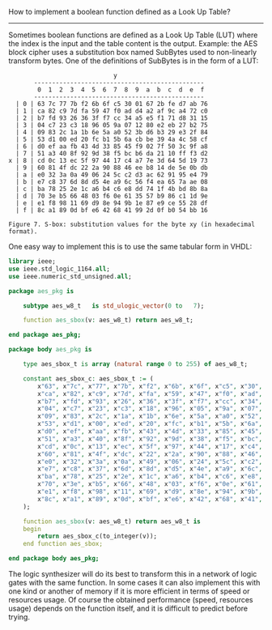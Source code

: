 <!-- MASTER-ONLY: DO NOT MODIFY THIS FILE

Copyright © Telecom Paris
Copyright © Renaud Pacalet (renaud.pacalet@telecom-paris.fr)

This file must be used under the terms of the CeCILL. This source
file is licensed as described in the file COPYING, which you should
have received as part of this distribution. The terms are also
available at:
https://cecill.info/licences/Licence_CeCILL_V2.1-en.html
-->

How to implement a boolean function defined as a Look Up Table?

---

Sometimes boolean functions are defined as a Look Up Table (LUT) where the index is the input and the table content is the output.
Example: the AES block cipher uses a substitution box named SubBytes used to non-linearly transform bytes.
One of the definitions of SubBytes is in the form of a LUT:

```
                             y
       -----------------------------------------------
        0  1  2  3  4  5  6  7  8  9  a  b  c  d  e  f
       -----------------------------------------------
  | 0 | 63 7c 77 7b f2 6b 6f c5 30 01 67 2b fe d7 ab 76 
  | 1 | ca 82 c9 7d fa 59 47 f0 ad d4 a2 af 9c a4 72 c0 
  | 2 | b7 fd 93 26 36 3f f7 cc 34 a5 e5 f1 71 d8 31 15 
  | 3 | 04 c7 23 c3 18 96 05 9a 07 12 80 e2 eb 27 b2 75 
  | 4 | 09 83 2c 1a 1b 6e 5a a0 52 3b d6 b3 29 e3 2f 84 
  | 5 | 53 d1 00 ed 20 fc b1 5b 6a cb be 39 4a 4c 58 cf 
  | 6 | d0 ef aa fb 43 4d 33 85 45 f9 02 7f 50 3c 9f a8 
  | 7 | 51 a3 40 8f 92 9d 38 f5 bc b6 da 21 10 ff f3 d2 
x | 8 | cd 0c 13 ec 5f 97 44 17 c4 a7 7e 3d 64 5d 19 73 
  | 9 | 60 81 4f dc 22 2a 90 88 46 ee b8 14 de 5e 0b db 
  | a | e0 32 3a 0a 49 06 24 5c c2 d3 ac 62 91 95 e4 79 
  | b | e7 c8 37 6d 8d d5 4e a9 6c 56 f4 ea 65 7a ae 08 
  | c | ba 78 25 2e 1c a6 b4 c6 e8 dd 74 1f 4b bd 8b 8a 
  | d | 70 3e b5 66 48 03 f6 0e 61 35 57 b9 86 c1 1d 9e 
  | e | e1 f8 98 11 69 d9 8e 94 9b 1e 87 e9 ce 55 28 df 
  | f | 8c a1 89 0d bf e6 42 68 41 99 2d 0f b0 54 bb 16

Figure 7. S-box: substitution values for the byte xy (in hexadecimal format).
```

One easy way to implement this is to use the same tabular form in VHDL:

```vhdl
library ieee;
use ieee.std_logic_1164.all;
use ieee.numeric_std_unsigned.all;

package aes_pkg is

    subtype aes_w8_t   is std_ulogic_vector(0 to   7);

    function aes_sbox(v: aes_w8_t) return aes_w8_t;

end package aes_pkg;

package body aes_pkg is

    type aes_sbox_t is array (natural range 0 to 255) of aes_w8_t;

    constant aes_sbox_c: aes_sbox_t := (
        x"63", x"7c", x"77", x"7b", x"f2", x"6b", x"6f", x"c5", x"30", x"01", x"67", x"2b", x"fe", x"d7", x"ab", x"76",
        x"ca", x"82", x"c9", x"7d", x"fa", x"59", x"47", x"f0", x"ad", x"d4", x"a2", x"af", x"9c", x"a4", x"72", x"c0",
        x"b7", x"fd", x"93", x"26", x"36", x"3f", x"f7", x"cc", x"34", x"a5", x"e5", x"f1", x"71", x"d8", x"31", x"15",
        x"04", x"c7", x"23", x"c3", x"18", x"96", x"05", x"9a", x"07", x"12", x"80", x"e2", x"eb", x"27", x"b2", x"75",
        x"09", x"83", x"2c", x"1a", x"1b", x"6e", x"5a", x"a0", x"52", x"3b", x"d6", x"b3", x"29", x"e3", x"2f", x"84",
        x"53", x"d1", x"00", x"ed", x"20", x"fc", x"b1", x"5b", x"6a", x"cb", x"be", x"39", x"4a", x"4c", x"58", x"cf",
        x"d0", x"ef", x"aa", x"fb", x"43", x"4d", x"33", x"85", x"45", x"f9", x"02", x"7f", x"50", x"3c", x"9f", x"a8",
        x"51", x"a3", x"40", x"8f", x"92", x"9d", x"38", x"f5", x"bc", x"b6", x"da", x"21", x"10", x"ff", x"f3", x"d2",
        x"cd", x"0c", x"13", x"ec", x"5f", x"97", x"44", x"17", x"c4", x"a7", x"7e", x"3d", x"64", x"5d", x"19", x"73",
        x"60", x"81", x"4f", x"dc", x"22", x"2a", x"90", x"88", x"46", x"ee", x"b8", x"14", x"de", x"5e", x"0b", x"db",
        x"e0", x"32", x"3a", x"0a", x"49", x"06", x"24", x"5c", x"c2", x"d3", x"ac", x"62", x"91", x"95", x"e4", x"79",
        x"e7", x"c8", x"37", x"6d", x"8d", x"d5", x"4e", x"a9", x"6c", x"56", x"f4", x"ea", x"65", x"7a", x"ae", x"08",
        x"ba", x"78", x"25", x"2e", x"1c", x"a6", x"b4", x"c6", x"e8", x"dd", x"74", x"1f", x"4b", x"bd", x"8b", x"8a",
        x"70", x"3e", x"b5", x"66", x"48", x"03", x"f6", x"0e", x"61", x"35", x"57", x"b9", x"86", x"c1", x"1d", x"9e",
        x"e1", x"f8", x"98", x"11", x"69", x"d9", x"8e", x"94", x"9b", x"1e", x"87", x"e9", x"ce", x"55", x"28", x"df",
        x"8c", x"a1", x"89", x"0d", x"bf", x"e6", x"42", x"68", x"41", x"99", x"2d", x"0f", x"b0", x"54", x"bb", x"16"
    );

    function aes_sbox(v: aes_w8_t) return aes_w8_t is
    begin
        return aes_sbox_c(to_integer(v));
    end function aes_sbox;

end package body aes_pkg;
```

The logic synthesizer will do its best to transform this in a network of logic gates with the same function.
In some cases it can also implement this with one kind or another of memory if it is more efficient in terms of speed or resources usage.
Of course the obtained performance (speed, resources usage) depends on the function itself, and it is difficult to predict before trying.

<!-- vim: set tabstop=4 softtabstop=4 shiftwidth=4 expandtab textwidth=0: -->
